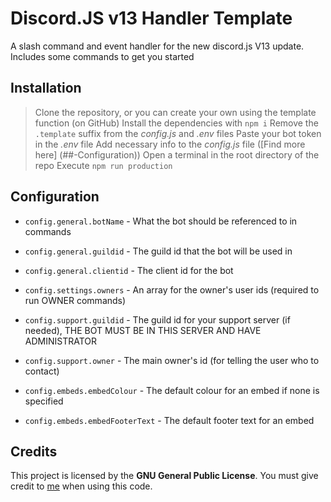 # Discord.JS v13 Handler Template
A slash command and event handler for the new discord.js V13 update. Includes some commands to get you started

## Installation
> Clone the repository, or you can create your own using the template function (on GitHub)
> Install the dependencies with `npm i`
> Remove the `.template` suffix from the *config.js* and *.env* files
> Paste your bot token in the *.env* file
> Add necessary info to the *config.js* file ([Find more here] (##-Configuration))
> Open a terminal in the root directory of the repo
> Execute `npm run production`

## Configuration
* `config.general.botName` - What the bot should be referenced to in commands
* `config.general.guildid` - The guild id that the bot will be used in
* `config.general.clientid` - The client id for the bot

* `config.settings.owners` - An array for the owner's user ids (required to run OWNER commands)

* `config.support.guildid` - The guild id for your support server (if needed), THE BOT MUST BE IN THIS SERVER AND HAVE ADMINISTRATOR
* `config.support.owner` - The main owner's id (for telling the user who to contact)

* `config.embeds.embedColour` - The default colour for an embed if none is specified
* `config.embeds.embedFooterText` - The default footer text for an embed

## Credits
This project is licensed by the **GNU General Public License**. You must give credit to [me](https://github.com/lornebookerr) when using this code.